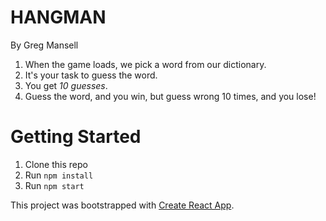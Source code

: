 # HANGMAN

By Greg Mansell

1. When the game loads, we pick a word from our dictionary.
2. It's your task to guess the word.
3. You get _10 guesses_.
4. Guess the word, and you win, but guess wrong 10 times, and you lose!

# Getting Started

1. Clone this repo
2. Run `npm install`
3. Run `npm start`

This project was bootstrapped with [Create React App](https://github.com/facebook/create-react-app).
